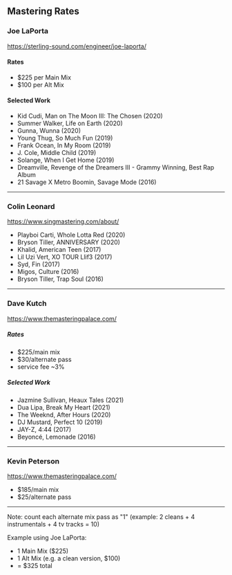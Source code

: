 ## Mastering Rates

### Joe LaPorta
https://sterling-sound.com/engineer/joe-laporta/

#### Rates
- $225 per Main Mix
- $100 per Alt Mix

#### Selected Work
- Kid Cudi, Man on The Moon III: The Chosen (2020)
- Summer Walker, Life on Earth (2020)
- Gunna, Wunna (2020)
- Young Thug, So Much Fun (2019)
- Frank Ocean, In My Room (2019)
- J. Cole, Middle Child (2019)
- Solange, When I Get Home (2019)
- Dreamville, Revenge of the Dreamers III - Grammy Winning, Best Rap Album
- 21 Savage X Metro Boomin, Savage Mode (2016)

___

### Colin Leonard
https://www.singmastering.com/about/

- Playboi Carti, Whole Lotta Red (2020)
- Bryson Tiller, ANNIVERSARY (2020)
- Khalid, American Teen (2017)
- Lil Uzi Vert, XO TOUR Llif3 (2017)
- Syd, Fin (2017)
- Migos, Culture (2016)
- Bryson Tiller, Trap Soul (2016)
___

### Dave Kutch
https://www.themasteringpalace.com/

##### Rates
- $225/main mix
- $30/alternate pass
- service fee ~3%

##### Selected Work
- Jazmine Sullivan, Heaux Tales (2021)
- Dua Lipa, Break My Heart (2021)
- The Weeknd, After Hours (2020)
- DJ Mustard, Perfect 10 (2019)
- JAY-Z, 4:44 (2017)
- Beyoncé, Lemonade (2016)
___

### Kevin Peterson
https://www.themasteringpalace.com/
- $185/main mix
- $25/alternate pass

-------------------

Note: count each alternate mix pass as "1" (example: 2 cleans + 4 instrumentals + 4 tv tracks = 10)

Example using Joe LaPorta:
- 1 Main Mix ($225)
- 1 Alt Mix (e.g. a clean version, $100)
- \= $325 total
